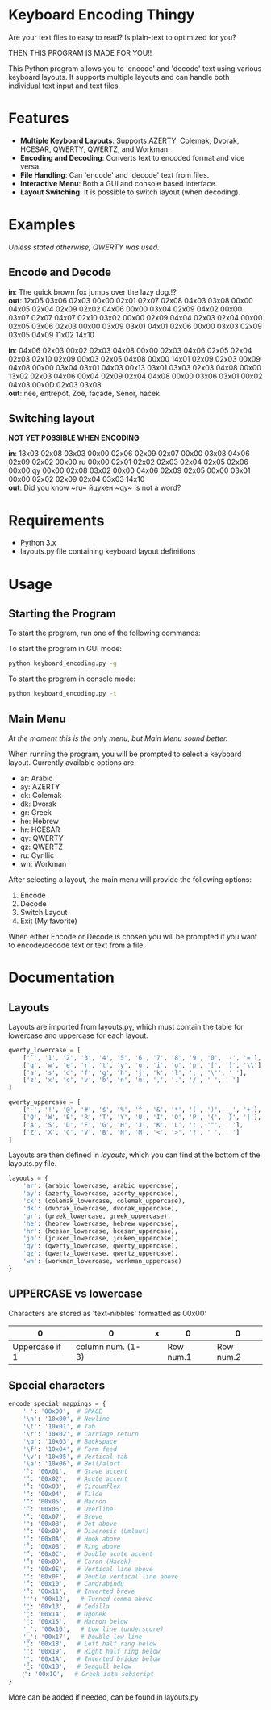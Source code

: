 # Keyboard Encoding Thingy

Are your text files to easy to read? Is plain-text to optimized for you?

THEN THIS PROGRAM IS MADE FOR YOU!!

This Python program allows you to 'encode' and 'decode' text using various keyboard layouts. It supports multiple layouts and can handle both individual text input and text files.

# Features

* **Multiple Keyboard Layouts**: Supports AZERTY, Colemak, Dvorak, HCESAR, QWERTY, QWERTZ, and Workman.
* **Encoding and Decoding**: Converts text to encoded format and vice versa.
* **File Handling**: Can 'encode' and 'decode' text from files.
* **Interactive Menu**: Both a GUI and console based interface.
* **Layout Switching**: It is possible to switch layout (when decoding).

# Examples

_Unless stated otherwise, QWERTY was used._

## Encode and Decode

**in**: The quick brown fox jumps over the lazy dog.!?  
**out**: 12x05 03x06 02x03 00x00 02x01 02x07 02x08 04x03 03x08 00x00 04x05 02x04 02x09 02x02 04x06 00x00 03x04 02x09 04x02 00x00 03x07 02x07 04x07 02x10 03x02 00x00 02x09 04x04 02x03 02x04 00x00 02x05 03x06 02x03 00x00 03x09 03x01 04x01 02x06 00x00 03x03 02x09 03x05 04x09 11x02 14x10

**in**: 04x06 02x03 00x02 02x03 04x08 00x00 02x03 04x06 02x05 02x04 02x03 02x10 02x09 00x03 02x05 04x08 00x00 14x01 02x09 02x03 00x09 04x08 00x00 03x04 03x01 04x03 00x13 03x01 03x03 02x03 04x08 00x00 13x02 02x03 04x06 00x04 02x09 02x04 04x08 00x00 03x06 03x01 00x02 04x03 00x0D 02x03 03x08  
**out**: née, entrepôt, Zoë, façade, Señor, háček

## Switching layout

**NOT YET POSSIBLE WHEN ENCODING**

**in**: 13x03 02x08 03x03 00x00 02x06 02x09 02x07 00x00 03x08 04x06 02x09 02x02 00x00 ru 00x00 02x01 02x02 02x03 02x04 02x05 02x06 00x00 qy 00x00 02x08 03x02 00x00 04x06 02x09 02x05 00x00 03x01 00x00 02x02 02x09 02x04 03x03 14x10  
**out**: Did you know ~ru~ йцукен ~qy~ is not a word?

# Requirements

* Python 3.x
* layouts.py file containing keyboard layout definitions

# Usage

## Starting the Program

To start the program, run one of the following commands:

To start the program in GUI mode:
``` BASH
python keyboard_encoding.py -g
```

To start the program in console mode:
``` BASH
python keyboard_encoding.py -t
```

## Main Menu

_At the moment this is the only menu, but Main Menu sound better._

When running the program, you will be prompted to select a keyboard layout. Currently available options are:

* ar: Arabic
* ay: AZERTY
* ck: Colemak
* dk: Dvorak
* gr: Greek
* he: Hebrew
* hr: HCESAR
* qy: QWERTY
* qz: QWERTZ
* ru: Cyrillic
* wn: Workman

After selecting a layout, the main menu will provide the following options:

1. Encode
2. Decode
3. Switch Layout
4. Exit (My favorite)

When either Encode or Decode is chosen you will be prompted if you want to encode/decode text or text from a file.

# Documentation

## Layouts

Layouts are imported from layouts.py, which must contain the table for lowercase and uppercase for each layout.

``` py
qwerty_lowercase = [
    ['`', '1', '2', '3', '4', '5', '6', '7', '8', '9', '0', '-', '='],
    ['q', 'w', 'e', 'r', 't', 'y', 'u', 'i', 'o', 'p', '[', ']', '\\'],
    ['a', 's', 'd', 'f', 'g', 'h', 'j', 'k', 'l', ';', '\'', ' '],
    ['z', 'x', 'c', 'v', 'b', 'n', 'm', ',', '.', '/', ' ', ' ']
]

qwerty_uppercase = [
    ['~', '!', '@', '#', '$', '%', '^', '&', '*', '(', ')', '_', '+'],
    ['Q', 'W', 'E', 'R', 'T', 'Y', 'U', 'I', 'O', 'P', '{', '}', '|'],
    ['A', 'S', 'D', 'F', 'G', 'H', 'J', 'K', 'L', ':', '"', ' '],
    ['Z', 'X', 'C', 'V', 'B', 'N', 'M', '<', '>', '?', ' ', ' ']
]
```

Layouts are then defined in _layouts_, which you can find at the bottom of the layouts.py file.

``` py
layouts = {
    'ar': (arabic_lowercase, arabic_uppercase),
    'ay': (azerty_lowercase, azerty_uppercase),
    'ck': (colemak_lowercase, colemak_uppercase),
    'dk': (dvorak_lowercase, dvorak_uppercase),
    'gr': (greek_lowercase, greek_uppercase),
    'he': (hebrew_lowercase, hebrew_uppercase),
    'hr': (hcesar_lowercase, hcesar_uppercase),
    'jn': (jcuken_lowercase, jcuken_uppercase),
    'qy': (qwerty_lowercase, qwerty_uppercase),
    'qz': (qwertz_lowercase, qwertz_uppercase),
    'wn': (workman_lowercase, workman_uppercase)
}
```

## UPPERCASE vs lowercase

Characters are stored as 'text-nibbles' formatted as 00x00:

|0  |0  |x  |0  |  0|
|---|---|---|---|---|
|Uppercase if 1|column num. (1-3)||Row num.1|Row num.2|

## Special characters

``` py
encode_special_mappings = {
    ' ': '00x00',  # SPACE
    '\n': '10x00', # Newline
    '\t': '10x01', # Tab
    '\r': '10x02', # Carriage return
    '\b': '10x03', # Backspace
    '\f': '10x04', # Form feed
    '\v': '10x05', # Vertical tab
    '\a': '10x06', # Bell/alert
    '̀': '00x01',   # Grave accent
    '́': '00x02',   # Acute accent
    '̂': '00x03',   # Circumflex
    '̃': '00x04',   # Tilde
    '̄': '00x05',   # Macron
    '̅': '00x06',   # Overline
    '̆': '00x07',   # Breve
    '̇': '00x08',   # Dot above
    '̈': '00x09',   # Diaeresis (Umlaut)
    '̉': '00x0A',   # Hook above
    '̊': '00x0B',   # Ring above
    '̋': '00x0C',   # Double acute accent
    '̌': '00x0D',   # Caron (Hacek)
    '̍': '00x0E',   # Vertical line above
    '̎': '00x0F',   # Double vertical line above
    '̐': '00x10',   # Candrabindu
    '̑': '00x11',   # Inverted breve
    '̒': '00x12',   # Turned comma above
    '̧': '00x13',   # Cedilla
    '̨': '00x14',   # Ogonek
    '̱': '00x15',   # Macron below
    '̲': '00x16',   # Low line (underscore)
    '̳': '00x17',   # Double low line
    '̹': '00x18',   # Left half ring below
    '̺': '00x19',   # Right half ring below
    '̻': '00x1A',   # Inverted bridge below
    '̼': '00x1B',   # Seagull below
    'ͅ': '00x1C',   # Greek iota subscript
}
```

More can be added if needed, can be found in layouts.py
